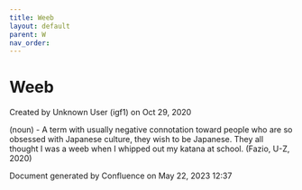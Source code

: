 ```yaml
---
title: Weeb
layout: default
parent: W
nav_order:
---
```


# Weeb

Created by  Unknown User (igf1) on Oct 29, 2020

(noun) - A term with usually negative connotation toward people who are so obsessed with Japanese culture, they wish to be Japanese. They all thought I was a weeb when I whipped out my katana at school. (Fazio, U-Z, 2020)

Document generated by Confluence on May 22, 2023 12:37


